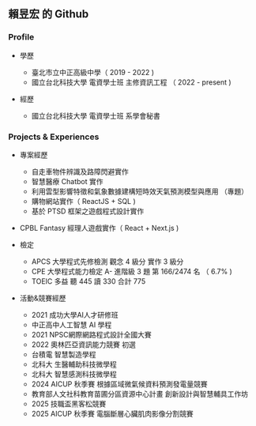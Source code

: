 ## 賴昱宏 的 Github

### Profile

- 學歷
	- 臺北市立中正高級中學（ 2019 - 2022 )
	- 國立台北科技大學 電資學士班 主修資訊工程 （ 2022 - present )

- 經歷
	- 國立台北科技大學 電資學士班 系學會秘書

### Projects & Experiences

- 專案經歷
	- 自走車物件辨識及路障閃避實作
	- 智慧醫療 Chatbot 實作
	- 利用雲型影響特徵和氣象數據建構短時效天氣預測模型與應用 （專題）
	- 購物網站實作（ ReactJS + SQL )
	- 基於 PTSD 框架之遊戲程式設計實作
 - CPBL Fantasy 經理人遊戲實作（ React + Next.js )

- 檢定
	- APCS 大學程式先修檢測 觀念 4 級分 實作 3 級分
	- CPE 大學程式能力檢定 A- 進階級 3 題 第 166/2474 名 （ 6.7% )
	- TOEIC 多益 聽 445 讀 330 合計 775



- 活動&競賽經歷
	- 2021 成功大學AI人才研修班
	- 中正高中人工智慧 AI 學程
	- 2021 NPSC網際網路程式設計全國大賽
	- 2022 奧林匹亞資訊能力競賽 初選
	- 台積電 智慧製造學程
	- 北科大 生醫輔助科技微學程
	- 北科大 智慧感測科技微學程
	- 2024 AICUP 秋季賽 根據區域微氣候資料預測發電量競賽
	- 教育部人文社科教育苗圃分區資源中心計畫 創新設計與智慧輔具工作坊
	- 2025 技職盃黑客松競賽
	- 2025 AICUP 秋季賽 電腦斷層心臟肌肉影像分割競賽

